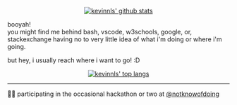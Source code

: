 <!-- ### Hi there 👋>

<!--
**kevinnls/kevinnls** is a ✨ _special_ ✨ repository because its `README.md` (this file) appears on your GitHub profile.

Here are some ideas to get you started:

- 🔭 I’m currently working on ...
- 🌱 I’m currently learning ...
- 👯 I’m looking to collaborate on ...
- 🤔 I’m looking for help with ...
- 💬 Ask me about ...
- 📫 How to reach me: ...
- 😄 Pronouns: ...
- ⚡ Fun fact: ...
-->

<p align="center">
  <a href="https://github.com/anuraghazra/github-readme-stats">  
    <img alt="kevinnls' github stats" src="https://github-readme-stats.vercel.app/api?username=kevinnls&hide=stars&theme=dracula&show_icons=true"/>
  </a>
</p>

booyah!  
you might find me behind bash, vscode, w3schools, google, or, stackexchange having no to very little idea of what i'm doing or where i'm going.

but hey, i usually reach where i want to go! :D

<p align="center">
  <a href="https://github.com/anuraghazra/github-readme-stats">
    <img alt="kevinnls' top langs" src="https://github-readme-stats.vercel.app/api/top-langs/?username=kevinnls&layout=compact&theme=dracula"/>
  </a>
</p>

---

 🧑‍💻 participating in the occasional hackathon or two at [@notknowofdoing](//github.com/notknowofdoing "!know(doing)")
